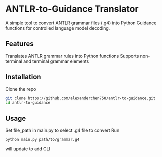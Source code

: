 # ANTLR-to-Guidance Translator

A simple tool to convert ANTLR grammar files (.g4) into Python Guidance functions for controlled language model decoding.

## Features
  Translates ANTLR grammar rules into Python functions
  Supports non-terminal and terminal grammar elements

## Installation
Clone the repo

```bash
git clone https://github.com/alexanderchen750/antlr-to-guidance.git
cd antlr-to-guidance
```


## Usage
Set file_path in main.py to select .g4 file to convert
Run

`python main.py path/to/grammar.g4`

will update to add CLI
  
